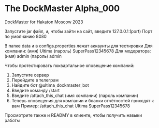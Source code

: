 # The DockMaster Alpha_000
DockMaster for Hakaton Moscow 2023

Запустите jar файл, и, чтобы зайти на сайт, введите 127.0.0.1:(port) Порт по умолчанию 8080

В папке data и в configs.properties лежат аккаунты для тестировки
Для компании: (имя) Ultima (пароль) SuperPass12345678
Для модератора: (имя) admin (пароль) admin

Чтобы протестировать поквартальное оповещение компаний:
  1. Запустите сервер
  2. Перейдите в телеграм
  3. Найдите бот @ultima_dockmaster_bot
  4. Введите команду /start
  5. Введите /attach_this_chat (имя компании) (пароль компании)
  6. Теперь оповещения для компании и бланки отчётностей приходят к вам
Пример: /attach_this_chat Ultima SuperPass12345678

Просмотрите также и READMY в клиенте, чтобы получить навыки работы
